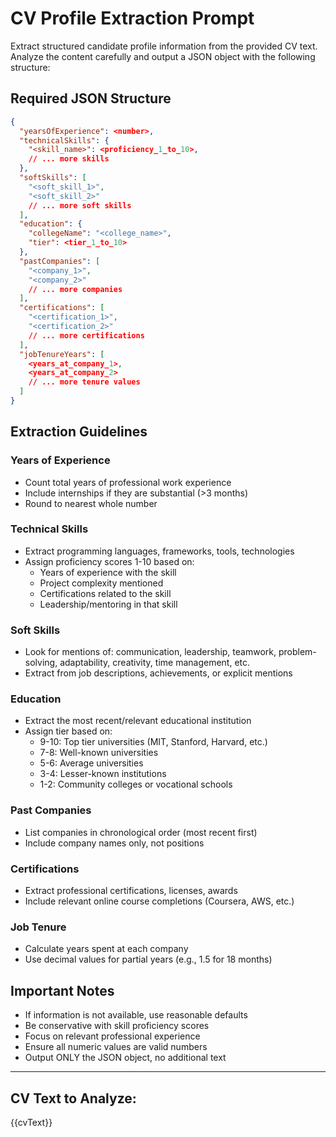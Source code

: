 # CV Profile Extraction Prompt

Extract structured candidate profile information from the provided CV text. Analyze the content carefully and output a JSON object with the following structure:

## Required JSON Structure

```json
{
  "yearsOfExperience": <number>,
  "technicalSkills": {
    "<skill_name>": <proficiency_1_to_10>,
    // ... more skills
  },
  "softSkills": [
    "<soft_skill_1>",
    "<soft_skill_2>"
    // ... more soft skills
  ],
  "education": {
    "collegeName": "<college_name>",
    "tier": <tier_1_to_10>
  },
  "pastCompanies": [
    "<company_1>",
    "<company_2>"
    // ... more companies
  ],
  "certifications": [
    "<certification_1>",
    "<certification_2>"
    // ... more certifications
  ],
  "jobTenureYears": [
    <years_at_company_1>,
    <years_at_company_2>
    // ... more tenure values
  ]
}
```

## Extraction Guidelines

### Years of Experience
- Count total years of professional work experience
- Include internships if they are substantial (>3 months)
- Round to nearest whole number

### Technical Skills
- Extract programming languages, frameworks, tools, technologies
- Assign proficiency scores 1-10 based on:
  - Years of experience with the skill
  - Project complexity mentioned
  - Certifications related to the skill
  - Leadership/mentoring in that skill

### Soft Skills
- Look for mentions of: communication, leadership, teamwork, problem-solving, adaptability, creativity, time management, etc.
- Extract from job descriptions, achievements, or explicit mentions

### Education
- Extract the most recent/relevant educational institution
- Assign tier based on:
  - 9-10: Top tier universities (MIT, Stanford, Harvard, etc.)
  - 7-8: Well-known universities
  - 5-6: Average universities
  - 3-4: Lesser-known institutions
  - 1-2: Community colleges or vocational schools

### Past Companies
- List companies in chronological order (most recent first)
- Include company names only, not positions

### Certifications
- Extract professional certifications, licenses, awards
- Include relevant online course completions (Coursera, AWS, etc.)

### Job Tenure
- Calculate years spent at each company
- Use decimal values for partial years (e.g., 1.5 for 18 months)

## Important Notes
- If information is not available, use reasonable defaults
- Be conservative with skill proficiency scores
- Focus on relevant professional experience
- Ensure all numeric values are valid numbers
- Output ONLY the JSON object, no additional text

---

## CV Text to Analyze:

{{cvText}}